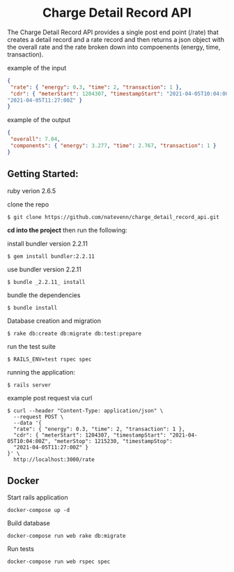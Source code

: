 <h1 align=center>Charge Detail Record API</h1>

<p>The Charge Detail Record API provides a single post end point (/rate) that creates a detail record and a rate record and then returns a json object with the overall rate and the rate broken down into compoenents (energy, time, transaction).</p>

example of the input
```json
{
 "rate": { "energy": 0.3, "time": 2, "transaction": 1 },
 "cdr": { "meterStart": 1204307, "timestampStart": "2021-04-05T10:04:00Z", "meterStop": 1215230, "timestampStop":
"2021-04-05T11:27:00Z" }
}
```
example of the output
```json
{
 "overall": 7.04,
 "components": { "energy": 3.277, "time": 2.767, "transaction": 1 }
}
```

Getting Started:
---
ruby verion 2.6.5


clone the repo
```
$ git clone https://github.com/natevenn/charge_detail_record_api.git
```

**cd into the project** then run the following:

install bundler version 2.2.11
```
$ gem install bundler:2.2.11
```
use bundler version 2.2.11
```
$ bundle _2.2.11_ install
```

bundle the dependencies
```
$ bundle install
```

Database creation and migration
```
$ rake db:create db:migrate db:test:prepare
```

run the test suite
```
$ RAILS_ENV=test rspec spec
```

running the application:
```
$ rails server
```
example post request via curl
```
$ curl --header "Content-Type: application/json" \
  --request POST \
  --data '{
  "rate": { "energy": 0.3, "time": 2, "transaction": 1 },
  "cdr": { "meterStart": 1204307, "timestampStart": "2021-04-05T10:04:00Z", "meterStop": 1215230, "timestampStop":
  "2021-04-05T11:27:00Z" }
}' \
  http://localhost:3000/rate
```

## Docker

Start rails application

    docker-compose up -d

Build database

    docker-compose run web rake db:migrate

Run tests

    docker-compose run web rspec spec